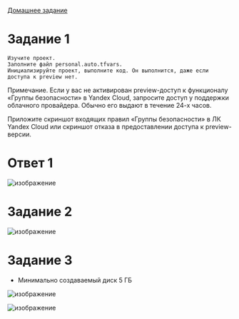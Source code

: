 [Домашнее задание](https://github.com/Vadim-Nazarov/netologi/blob/main/terr_homedz/03/hw-03.md)


# Задание 1

    Изучите проект.
    Заполните файл personal.auto.tfvars.
    Инициализируйте проект, выполните код. Он выполнится, даже если доступа к preview нет.

Примечание. Если у вас не активирован preview-доступ к функционалу «Группы безопасности» в Yandex Cloud, запросите доступ у поддержки облачного провайдера. Обычно его выдают в течение 24-х часов.

Приложите скриншот входящих правил «Группы безопасности» в ЛК Yandex Cloud или скриншот отказа в предоставлении доступа к preview-версии.

# Ответ 1

![изображение](https://github.com/Vadim-Nazarov/netologi/assets/107613708/95bd1c5a-f8ee-48e6-b3ba-8afd8fb87581)


# Задание 2

![изображение](https://github.com/Vadim-Nazarov/netologi/assets/107613708/e1577364-d9a9-4a6d-9196-dccd95383730)

# Задание 3
* Минимально создаваемый диск  5 ГБ

![изображение](https://github.com/Vadim-Nazarov/netologi/assets/107613708/793824c5-2dd6-4e16-b559-8a41d9b9053b)

![изображение](https://github.com/Vadim-Nazarov/netologi/assets/107613708/a8b123be-591c-4b6d-a295-5c6a62248a0a)

  
